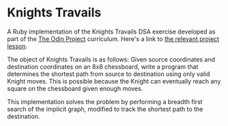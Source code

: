 # Knights Travails
A Ruby implementation of the Knights Travails DSA exercise developed as part of the 
[The Odin Project](https://www.theodinproject.com/) curriculum. Here's a link to
[the relevant project lesson](https://www.theodinproject.com/lessons/ruby-knights-travails).

The object of Knights Travails is as follows: Given source coordinates and destination coordinates 
on an 8x8 chessboard, write a program that determines the shortest path from source to destination
using only valid Knight moves. This is possible because the Knight can eventually reach any square 
on the chessboard given enough moves.

This implementation solves the problem by performing a breadth first search of the implicit graph, 
modified to track the shortest path to the destination.